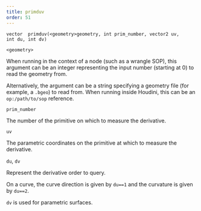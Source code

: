 ```yaml
---
title: primduv
order: 51
---
```

`vector  primduv(<geometry>geometry, int prim_number, vector2 uv, int du, int dv)`

`<geometry>`

When running in the context of a node (such as a wrangle SOP), this argument can be an integer representing the input number (starting at 0) to read the geometry from.

Alternatively, the argument can be a string specifying a geometry file (for example, a `.bgeo`) to read from. When running inside Houdini, this can be an `op:/path/to/sop` reference.

`prim_number`

The number of the primitive on which to measure the derivative.

`uv`

The parametric coordinates on the primitive at which to measure the derivative.

`du`, `dv`

Represent the derivative order to query.

On a curve, the curve direction is given by `du==1` and the curvature is given by `du==2`.

`dv` is used for parametric surfaces.
